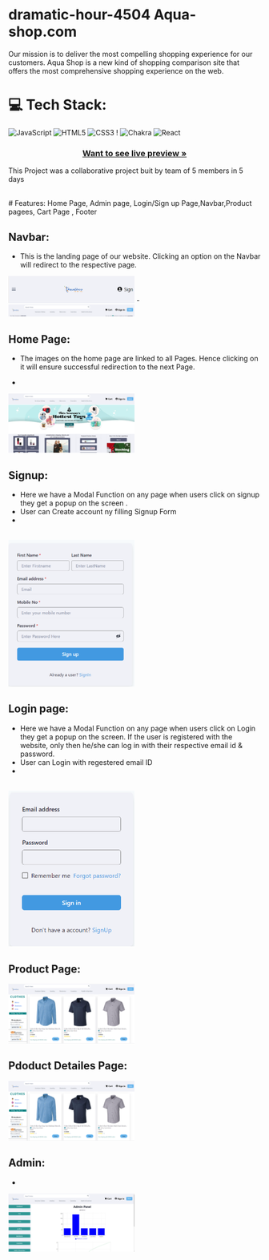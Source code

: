 # dramatic-hour-4504  Aqua-shop.com
Our mission is to deliver the most compelling shopping experience for our customers. Aqua Shop is a new kind of shopping comparison site that offers the most comprehensive shopping experience on the web. 

# 💻 Tech Stack:
![JavaScript](https://img.shields.io/badge/javascript-%23323330.svg?style=for-the-badge&logo=javascript&logoColor=%23F7DF1E) ![HTML5](https://img.shields.io/badge/html5-%23E34F26.svg?style=for-the-badge&logo=html5&logoColor=white) ![CSS3](https://img.shields.io/badge/css3-%231572B6.svg?style=for-the-badge&logo=css3&logoColor=white) !  ![Chakra](https://img.shields.io/badge/chakra-%234ED1C5.svg?style=for-the-badge&logo=chakraui&logoColor=white)   ![React](https://img.shields.io/badge/react-%2320232a.svg?style=for-the-badge&logo=react&logoColor=%2361DAFB)  


<h3 align="center"><a href="https://aqua-shop.netlify.app/"><strong>Want to see live preview »</strong></a></h3>

 
  
 
This Project  was a collaborative project buit by team of 5 members in 5 days


  

<br />
#  Features: Home Page, Admin page, Login/Sign up Page,Navbar,Product pagees, Cart Page , Footer

## Navbar:

- This is the landing page of our website. Clicking an option on the Navbar will redirect to the respective page.
<img width="50%" src="./shop/src/utility/navbar2.png">
- 
<img width="50%" src="./shop/src/utility/Navbar.png">

## Home Page:

- The images on the home page are linked to all Pages. Hence clicking on it will ensure successful redirection to the next Page.

- 
<img width="50%" src="./shop/src/utility/home.png">

 

## Signup:

- Here we have a Modal Function on any page when users click on signup they get a popup on the screen  .
- User can Create account ny filling Signup Form
- 
<br />

<img width="50%" src="./shop/src/utility/sign up.png">


## Login page:

- Here we have a Modal Function on any page when users click on Login they get a popup on the screen. If the user is registered with the website, only then he/she can log in with their respective email id & password.
- User can Login with regestered email ID
- 
<br />
<img width="50%" src="./shop/src/utility/signin.png">


## Product Page:



<img width="50%" src="./shop/src/utility/product.png">


## Pdoduct Detailes Page:

 

<img width="50%" src="./shop/src/utility/product.png">


## Admin:

- 

<img width="50%" src="./shop/src/utility/admindash.png">
 



